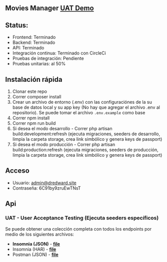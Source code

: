 
## Movies Manager **[UAT Demo](http://uat-movies.dredward.site)**

## Status: 
* Frontend: Terminado
* Backend: Terminado
* API: Terminado
* Integración continua: Terminado con CircleCi
* Pruebas de integración: Pendiente
* Pruebas unitarias: al 50%

## Instalación rápida

1. Clonar este repo
2. Correr composer install
3. Crear un archivo de entorno (.env) con las configuraciónes de la su base de datos local y su app key (No hay que agregar el archivo .env al repositorio). Se puede tomar el archivo `.env.example` como base
4. Correr npm install
5. Correr npm run build
6. Si desea el modo desarrollo - Correr php artisan build:development:refresh (ejecuta migraciones, seeders de desarrollo, limpia la carpeta storage, crea link simbólico y genera keys de passport)
6. Si desea el modo producción - Correr php artisan build:production:refresh (ejecuta migraciones, seeders de producción, limpia la carpeta storage, crea link simbólico y genera keys de passport)

## Acceso

* Usuario: admin@dredward.site
* Contraseña: 6C91by9zruEwTNsT

## Api

### UAT - User Acceptance Testing (Ejecuta seeders específicos)
Se puede obtener una colección completa con todos los endpoints por medio de los siguientes archivos:
* **Insomnia (JSON)** - **[file](https://github.com/DR-Edward/Movies/blob/master/Importation/uat/Insomnia_2020-08-17.json)**
* Insomnia (HAR) - **[file](https://github.com/DR-Edward/Movies/blob/master/Importation/uat/Insomnia_2020-08-17.har)**
* Postman (JSON) - **[file](https://github.com/DR-Edward/Movies/blob/master/Importation/uat/Movies.postman_collection.json)**
